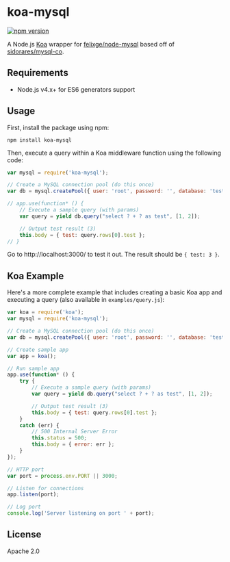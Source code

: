 # koa-mysql
[![npm version](https://badge.fury.io/js/koa-mysql.svg)](https://www.npmjs.com/package/koa-mysql)

A Node.js [Koa](https://github.com/koajs/koa) wrapper for [felixge/node-mysql](https://github.com/felixge/node-mysql) based off of [sidorares/mysql-co](https://github.com/sidorares/mysql-co).

## Requirements
* Node.js v4.x+ for ES6 generators support

## Usage

First, install the package using npm:
```shell
npm install koa-mysql
```

Then, execute a query within a Koa middleware function using the following code:

```js
var mysql = require('koa-mysql');

// Create a MySQL connection pool (do this once)
var db = mysql.createPool({ user: 'root', password: '', database: 'test', host: 'localhost' });

// app.use(function* () {
    // Execute a sample query (with params)
    var query = yield db.query("select ? + ? as test", [1, 2]);

    // Output test result (3)
    this.body = { test: query.rows[0].test };
// }
```

Go to http://localhost:3000/ to test it out. The result should be `{ test: 3 }`.

## Koa Example

Here's a more complete example that includes creating a basic Koa app and executing a query (also available in `examples/query.js`):

```js
var koa = require('koa');
var mysql = require('koa-mysql');

// Create a MySQL connection pool (do this once)
var db = mysql.createPool({ user: 'root', password: '', database: 'test', host: 'localhost' });

// Create sample app
var app = koa();

// Run sample app
app.use(function* () {
    try {
        // Execute a sample query (with params)
        var query = yield db.query("select ? + ? as test", [1, 2]);

        // Output test result (3)
        this.body = { test: query.rows[0].test };
    }
    catch (err) {
        // 500 Internal Server Error
        this.status = 500;
        this.body = { error: err };
    }
});

// HTTP port
var port = process.env.PORT || 3000;

// Listen for connections
app.listen(port);

// Log port
console.log('Server listening on port ' + port);
```

## License
Apache 2.0